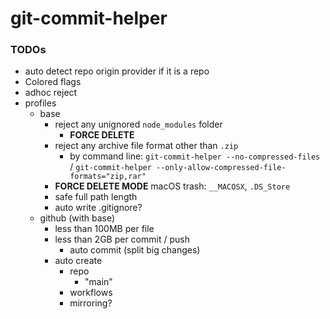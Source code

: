 git-commit-helper
=================
### TODOs
- auto detect repo origin provider if it is a repo
- Colored flags
- adhoc reject
- profiles
  - base
    - reject any unignored `node_modules` folder
      - **FORCE DELETE**
    - reject any archive file format other than `.zip`
      - by command line: `git-commit-helper --no-compressed-files` / `git-commit-helper --only-allow-compressed-file-formats="zip,rar"`
    - **FORCE DELETE MODE** macOS trash: `__MACOSX`, `.DS_Store`
    - safe full path length
    - auto write .gitignore?
  - github (with base)
    - less than 100MB per file
    - less than 2GB per commit / push
      - auto commit (split big changes)
    - auto create
      - repo
        - "main"
      - workflows
      - mirroring?

